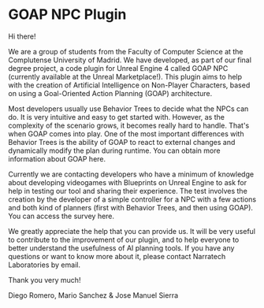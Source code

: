 # GOAP NPC Plugin

Hi there!

We are a group of students from the Faculty of Computer Science at the Complutense University of Madrid. We have developed, as part of our final degree project, a code plugin for Unreal Engine 4 called GOAP NPC (currently available at the Unreal Marketplace!). This plugin aims to help with the creation of Artificial Intelligence on Non-Player Characters, based on using a Goal-Oriented Action Planning (GOAP) architecture.

Most developers usually use Behavior Trees to decide what the NPCs can do. It is very intuitive and easy to get started with. However, as the complexity of the scenario grows, it becomes really hard to handle. That's when GOAP comes into play. One of the most important differences with Behavior Trees is the ability of GOAP to react to external changes and dynamically modify the plan during runtime. You can obtain more information about GOAP here.

Currently we are contacting developers who have a minimum of knowledge about developing videogames with Blueprints on Unreal Engine to ask for help in testing our tool and sharing their experience. The test involves the creation by the developer of a simple controller for a NPC with a few actions and both kind of planners (first with Behavior Trees, and then using GOAP). You can access the survey here.

We greatly appreciate the help that you can provide us. It will be very useful to contribute to the improvement of our plugin, and to help everyone to better understand the usefulness of AI planning tools. If you have any questions or want to know more about it, please contact Narratech Laboratories by email.

Thank you very much!

Diego Romero, Mario Sanchez & Jose Manuel Sierra

